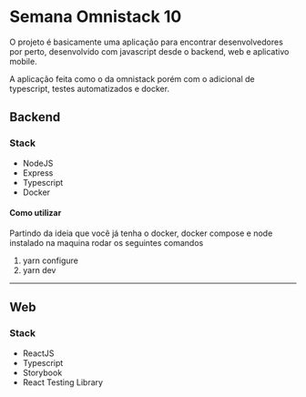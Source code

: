 # Semana Omnistack 10

O projeto é basicamente uma aplicação para encontrar desenvolvedores por perto, desenvolvido com javascript desde o backend, web e aplicativo mobile.

A aplicação feita como o da omnistack porém com o adicional de typescript, testes automatizados e docker.

## Backend

### Stack

- NodeJS
- Express
- Typescript
- Docker

#### Como utilizar

Partindo da ideia que você já tenha o docker, docker compose e node instalado na maquina rodar os seguintes comandos

1. yarn configure
2. yarn dev

---

## Web

### Stack

- ReactJS
- Typescript
- Storybook
- React Testing Library
